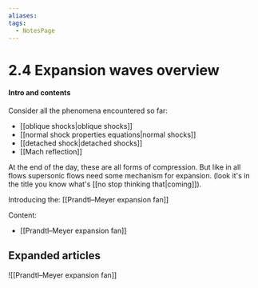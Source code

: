 ```yaml
---
aliases: 
tags:
  - NotesPage
---
```


# 2.4 Expansion waves overview

#### Intro and contents
Consider all the phenomena encountered so far:
- [[oblique shocks|oblique shocks]]
- [[normal shock properties equations|normal shocks]]
- [[detached shock|detached shocks]]
- [[Mach reflection]]

At the end of the day, these are all forms of compression. But like in all flows supersonic flows need some mechanism for expansion. (look it's in the title you know what's [[no stop thinking that|coming]]).

Introducing the: [[Prandtl–Meyer expansion fan]]

Content:
- [[Prandtl–Meyer expansion fan]]


## Expanded articles
![[Prandtl–Meyer expansion fan]]